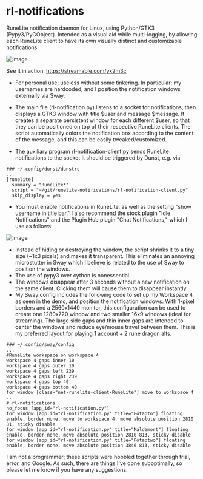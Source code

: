 # rl-notifications
RuneLite notification daemon for Linux, using Python/GTK3 (Pypy3/PyGObject). Intended as a visual aid while multi-logging, by allowing each RuneLite client to have its own visually distinct and customizable notifications. 

![image](https://user-images.githubusercontent.com/87504405/149548736-b27dadf6-6dde-4f1f-a8b9-74f4de3edc24.png)

See it in action: https://streamable.com/yx2m3c

* For personal use; useless without some tinkering. In particular: my usernames are hardcoded, and I position the notification windows externally via Sway.

* The main file (rl-notification.py) listens to a socket for notifications, then displays a GTK3 window with title $user and message $message. It creates a separate persistent window for each different $user, so that they can be positioned on top of their respective RuneLite clients. The script automatically colors the notification box according to the content of the message, and this can be easily tweaked/customized.

* The auxiliary program rl-notification-client.py sends RuneLite notifications to the socket It should be triggered by Dunst, e.g. via
```
### ~/.config/dunst/dunstrc
...
[runelite]
  summary = "RuneLite*"
  script = "~/git/runelite-notifications/rl-notification-client.py"
  skip_display = yes
```

* You must enable notifications in RuneLite, as well as the setting "show username in title bar." I also recommend the stock plugin "Idle Notifications" and the Plugin Hub plugin "Chat Notifications," which I use as follows:

![image](https://user-images.githubusercontent.com/87504405/149544548-35e32e22-cd5f-498a-b1ae-0b67ee9d9257.png)

* Instead of hiding or destroying the window, the script shrinks it to a tiny size (~1x3 pixels) and makes it transparent. This eliminates an annoying microstutter in Sway which I believe is related to the use of Sway to position the windows.
* The use of pypy3 over cython is nonessential.
* The windows disappear after 3 seconds without a new notification on the same client. Clicking them will cause them to disappear instantly.
* My Sway config includes the following code to set up my Workspace 4 as seen in the demo, and position the notification windows. With 1-pixel borders and a 2560x1440 monitor, this configuration can be used to create one 1280x720 window and two smaller 16x9 windows (ideal for streaming). The large side gaps and thin inner gaps are intended to center the windows and reduce eye/mouse travel between them. This is my preferred layout for playing 1 account + 2 rune dragon alts.
```
### ~/.config/sway/config
...
#RuneLite workspace on workspace 4
workspace 4 gaps inner 10
workspace 4 gaps outer 10
workspace 4 gaps left 239
workspace 4 gaps right 239
workspace 4 gaps top 40
workspace 4 gaps bottom 40
for_window [class="net-runelite-client-RuneLite"] move to workspace 4
...
# rl-notifications
no_focus [app_id="rl-notification.py"]
for_window [app_id="rl-notification.py" title="Potapto"] floating enable, border none, move to workspace 4, move absolute position 2810 81, sticky disable
for_window [app_id="rl-notification.py" title="Maldemort"] floating enable, border none, move absolute position 2810 813, sticky disable
for_window [app_id="rl-notification.py" title="Potaptwo"] floating enable, border none, move absolute position 3846 813, sticky disable
```

I am not a programmer; these scripts were hobbled together through trial, error, and Google. As such, there are things I've done suboptimally, so please let me know if you have any suggestions.
